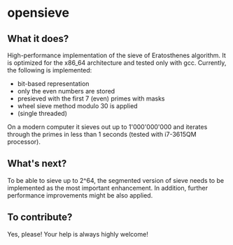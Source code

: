 opensieve
=========

What it does?
-------------

High-performance implementation of the sieve of Eratosthenes algorithm. It is optimized for the x86_64 architecture and tested only with gcc. Currently, the following is implemented:
- bit-based representation
- only the even numbers are stored
- presieved with the first 7 (even) primes with masks
- wheel sieve method modulo 30 is applied
- (single threaded)

On a modern computer it sieves out up to 1'000'000'000 and iterates through the primes in less than 1 seconds (tested with i7-3615QM processor).

What's next?
------------

To be able to sieve up to 2^64, the segmented version of sieve needs to be implemented as the most important enhancement. In addition, further performance improvements might be also applied. 

To contribute?
--------------

Yes, please! Your help is always highly welcome!

